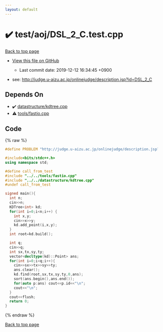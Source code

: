 ```yaml
---
layout: default
---
```


<!-- mathjax config similar to math.stackexchange -->
<script type="text/javascript" async
  src="https://cdnjs.cloudflare.com/ajax/libs/mathjax/2.7.5/MathJax.js?config=TeX-MML-AM_CHTML">
</script>
<script type="text/x-mathjax-config">
  MathJax.Hub.Config({
    TeX: { equationNumbers: { autoNumber: "AMS" }},
    tex2jax: {
      inlineMath: [ ['$','$'] ],
      processEscapes: true
    },
    "HTML-CSS": { matchFontHeight: false },
    displayAlign: "left",
    displayIndent: "2em"
  });
</script>

<script type="text/javascript" src="https://cdnjs.cloudflare.com/ajax/libs/jquery/3.4.1/jquery.min.js"></script>
<script src="https://cdn.jsdelivr.net/npm/jquery-balloon-js@1.1.2/jquery.balloon.min.js" integrity="sha256-ZEYs9VrgAeNuPvs15E39OsyOJaIkXEEt10fzxJ20+2I=" crossorigin="anonymous"></script>
<script type="text/javascript" src="../../../assets/js/copy-button.js"></script>
<link rel="stylesheet" href="../../../assets/css/copy-button.css" />


# :heavy_check_mark: test/aoj/DSL_2_C.test.cpp
<a href="../../../index.html">Back to top page</a>

* <a href="{{ site.github.repository_url }}/blob/master/test/aoj/DSL_2_C.test.cpp">View this file on GitHub</a>
    - Last commit date: 2019-12-12 16:34:45 +0900


* see: <a href="http://judge.u-aizu.ac.jp/onlinejudge/description.jsp?id=DSL_2_C">http://judge.u-aizu.ac.jp/onlinejudge/description.jsp?id=DSL_2_C</a>


## Depends On
* :heavy_check_mark: <a href="../../../library/datastructure/kdtree.cpp.html">datastructure/kdtree.cpp</a>
* :warning: <a href="../../../library/tools/fastio.cpp.html">tools/fastio.cpp</a>


## Code
{% raw %}
```cpp
#define PROBLEM "http://judge.u-aizu.ac.jp/onlinejudge/description.jsp?id=DSL_2_C"

#include<bits/stdc++.h>
using namespace std;

#define call_from_test
#include "../../tools/fastio.cpp"
#include "../../datastructure/kdtree.cpp"
#undef call_from_test

signed main(){
  int n;
  cin>>n;
  KDTree<int> kd;
  for(int i=0;i<n;i++) {
    int x,y;
    cin>>x>>y;
    kd.add_point(i,x,y);
  }
  int root=kd.build();

  int q;
  cin>>q;
  int sx,tx,sy,ty;
  vector<decltype(kd)::Point> ans;
  for(int i=0;i<q;i++){
    cin>>sx>>tx>>sy>>ty;
    ans.clear();
    kd.find(root,sx,tx,sy,ty,0,ans);
    sort(ans.begin(),ans.end());
    for(auto p:ans) cout<<p.id<<"\n";
    cout<<"\n";
  }
  cout<<flush;
  return 0;
}

```
{% endraw %}

<a href="../../../index.html">Back to top page</a>

